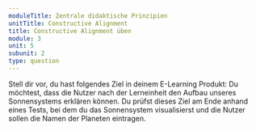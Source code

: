 ```yaml
---
moduleTitle: Zentrale didaktische Prinzipien
unitTitle: Constructive Alignment
title: Constructive Alignment üben
module: 3
unit: 5
subunit: 2
type: question
---
```


Stell dir vor, du hast folgendes Ziel in deinem E-Learning Produkt: Du möchtest, dass die Nutzer nach der Lerneinheit den Aufbau unseres Sonnensystems erklären können. Du prüfst dieses Ziel am Ende anhand eines Tests, bei dem du das Sonnensystem visualisierst und die Nutzer sollen die Namen der Planeten eintragen. 

<singlechoice questionid="9"></singlechoice>